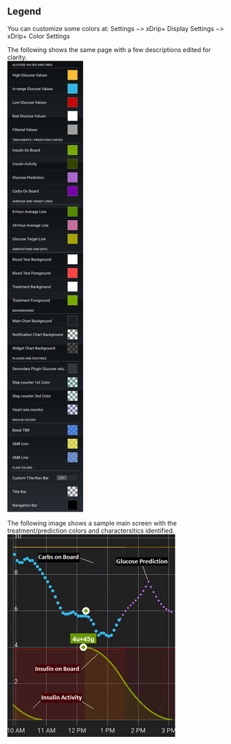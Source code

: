 ## Legend  
  
You can customize some colors at: Settings &#8722;> xDrip+ Display Settings &#8722;> xDrip+ Color Settings  
  
The following shows the same page with a few descriptions edited for clarity.  
![](./images/legend.png)  
  
The following image shows a sample main screen with the treatment/prediction colors and charactersitics identified.  
![](./images/legend2.png)  
